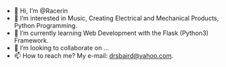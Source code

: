 - 👋 Hi, I’m @Racerin
- 👀 I’m interested in Music, Creating Electrical and Mechanical Products, Python Programming.
- 🌱 I’m currently learning Web Development with the Flask (Python3) Framework.
- 💞️ I’m looking to collaborate on ...
- 📫 How to reach me? My e-mail: drsbaird@yahoo.com.

<!---
Racerin/Racerin is a ✨ special ✨ repository because its `README.md` (this file) appears on your GitHub profile.
You can click the Preview link to take a look at your changes.
--->
